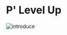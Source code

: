 # P' Level Up
![introduce](https://user-images.githubusercontent.com/75575789/116008386-3793ea80-a64f-11eb-8e03-907d79fe533e.png)
